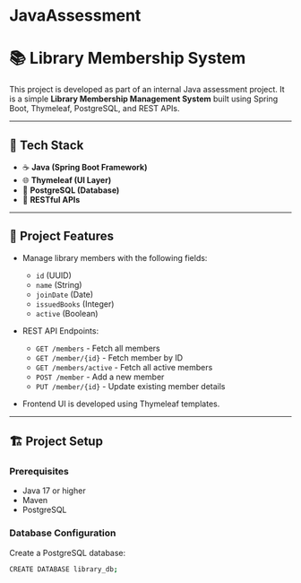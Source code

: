 # JavaAssessment

# 📚 Library Membership System

This project is developed as part of an internal Java assessment project. It is a simple **Library Membership Management System** built using Spring Boot, Thymeleaf, PostgreSQL, and REST APIs.

---

## 🚀 Tech Stack

- ☕ **Java (Spring Boot Framework)**
- 🌐 **Thymeleaf (UI Layer)**
- 🐘 **PostgreSQL (Database)**
- 🔗 **RESTful APIs**

---

## 📌 Project Features

- Manage library members with the following fields:
  - `id` (UUID)
  - `name` (String)
  - `joinDate` (Date)
  - `issuedBooks` (Integer)
  - `active` (Boolean)

- REST API Endpoints:
  - `GET /members` - Fetch all members
  - `GET /member/{id}` - Fetch member by ID
  - `GET /members/active` - Fetch all active members
  - `POST /member` - Add a new member
  - `PUT /member/{id}` - Update existing member details

- Frontend UI is developed using Thymeleaf templates.

---

## 🏗️ Project Setup

### Prerequisites

- Java 17 or higher
- Maven
- PostgreSQL

### Database Configuration

Create a PostgreSQL database:

```bash
CREATE DATABASE library_db;
